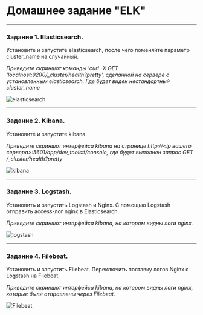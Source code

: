 # Домашнее задание "ELK"

---

### Задание 1. Elasticsearch. 

Установите и запустите elasticsearch, после чего поменяйте параметр cluster_name на случайный. 

*Приведите скриншот команды 'curl -X GET 'localhost:9200/_cluster/health?pretty', сделанной на сервере с установленным elasticsearch. 
Где будет виден нестандартный cluster_name*

![elasticsearch](https://user-images.githubusercontent.com/105008137/183308095-d3d0e480-082c-436f-a84e-c1613525de79.png "elasticsearch")


---

### Задание 2. Kibana.

Установите и запустите kibana.

*Приведите скриншот интерфейса kibana на странице http://<ip вашего сервера>:5601/app/dev_tools#/console, где будет выполнен запрос GET /_cluster/health?pretty*

![kibana](https://user-images.githubusercontent.com/105008137/183309636-d4e76a42-f252-49a2-806c-38010debcceb.png "kibana")


---

### Задание 3. Logstash.

Установить и запустить Logstash и Nginx. С помощью Logstash отправить access-лог nginx в Elasticsearch. 

*Приведите скриншот интерфейса kibana, на котором видны логи nginx.*

![logstash](https://user-images.githubusercontent.com/105008137/183875246-94377d19-1686-47ed-9844-ec7063a42624.png "logstash")


---

### Задание 4. Filebeat. 

Установить и запустить Filebeat. Переключить поставку логов Nginx с Logstash на Filebeat. 

*Приведите скриншот интерфейса kibana, на котором видны логи nginx, которые были отправлены через Filebeat.*

![Filebeat](https://user-images.githubusercontent.com/105008137/184992116-f2e2dba9-28c6-46f7-a6b5-04e01d7033e9.png "Filebeat")



